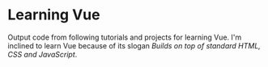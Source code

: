 # Learning Vue
Output code from following tutorials and projects for learning Vue. I'm inclined to learn Vue because of its
slogan _Builds on top of standard HTML, CSS and JavaScript_. 
